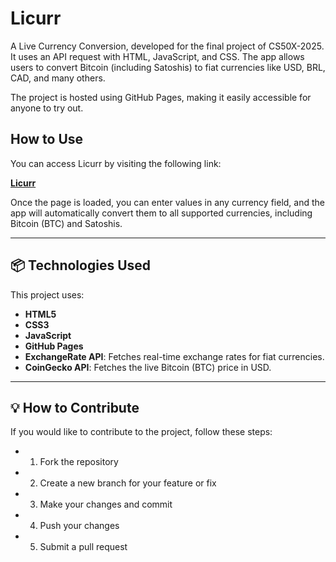# Licurr

A Live Currency Conversion, developed for the final project of CS50X-2025. It uses an API request with HTML, JavaScript, and CSS. The app allows users to convert Bitcoin (including Satoshis) to fiat currencies like USD, BRL, CAD, and many others.

The project is hosted using GitHub Pages, making it easily accessible for anyone to try out.

## How to Use

You can access Licurr by visiting the following link:

[**Licurr**](https://YOUR_GITHUB_USERNAME.github.io/Live-Currency-Conversion/)

Once the page is loaded, you can enter values in any currency field, and the app will automatically convert them to all supported currencies, including Bitcoin (BTC) and Satoshis.

---

## 📦 Technologies Used

This project uses:

- **HTML5**
- **CSS3**
- **JavaScript**
- **GitHub Pages**
- **ExchangeRate API**: Fetches real-time exchange rates for fiat currencies.
- **CoinGecko API**: Fetches the live Bitcoin (BTC) price in USD.

---

## 💡 How to Contribute

If you would like to contribute to the project, follow these steps:

- 1. Fork the repository

- 2. Create a new branch for your feature or fix

- 3. Make your changes and commit

- 4. Push your changes

- 5. Submit a pull request
